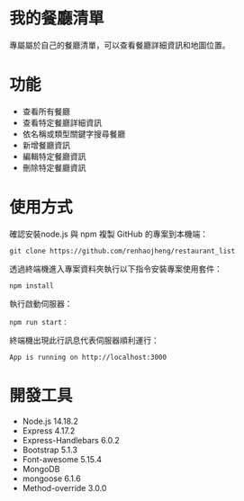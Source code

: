 # 我的餐廳清單
專屬屬於自己的餐廳清單，可以查看餐廳詳細資訊和地圖位置。

# 功能
- 查看所有餐廳
- 查看特定餐廳詳細資訊
- 依名稱或類型關鍵字搜尋餐廳
- 新增餐廳資訊
- 編輯特定餐廳資訊
- 刪除特定餐廳資訊

# 使用方式
確認安裝node.js 與 npm
複製 GitHub 的專案到本機端：
```
git clone https://github.com/renhaojheng/restaurant_list
```
透過終端機進入專案資料夾執行以下指令安裝專案使用套件：
```
npm install
```
執行啟動伺服器：
```
npm run start：
```
終端機出現此行訊息代表伺服器順利運行：
```
App is running on http://localhost:3000
```

# 開發工具
- Node.js 14.18.2
- Express 4.17.2
- Express-Handlebars 6.0.2
- Bootstrap 5.1.3
- Font-awesome 5.15.4 
- MongoDB
- mongoose 6.1.6
- Method-override 3.0.0